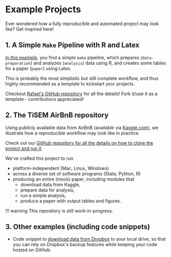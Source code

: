# Example Projects

Ever wondered how a fully reproducible and automated project may look like? Get inspired here!

## 1. A Simple `Make` Pipeline with R and Latex

[In this example](https://github.com/rgreminger/example-make-workflow), you
find a simple `make` pipeline, which prepares (`data-preparation`) and analyzes (`analysis`)
data using R, and creates some tables for a paper (`paper`) using Latex.

This is probably the most simplistic but still complete workflow, and
thus highly recommended as a template to kickstart your projects.

Checkout [Rafael's GitHub repository](https://github.com/rgreminger/example-make-workflow) for all
the details! Fork it/use it as a template - contributions appreciated!

## 2. The TiSEM AirBnB repository

Using publicly available data from AirBnB (available via [Kaggle.com](https://www.kaggle.com/airbnb/boston)), we
illustrate how a reproducible workflow may look like in practice.

Check out our [GitHub repository for all the details on how to clone the project and run it](https://github.com/hannesdatta/tisem-airbnb).

We've crafted this project to run

- platform-independent (Mac, Linux, Windows)
- across a diverse set of software programs (Stata, Python, R)
- producing an entire (mock) paper, including modules that
    - download data from Kaggle,
    - prepare data for analysis,
    - run a simple analysis,
    - produce a paper with output tables and figures.

!!! warning
        This repository is still work-in-progress.


## 3. Other examples (including code snippets)

- Code snippet to [download data from Dropbox](dropbox.md) to your local
drive, so that you can rely on Dropbox's backup features while keeping
your code hosted on GitHub.
